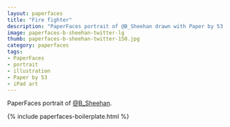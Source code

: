 ```yaml
---
layout: paperfaces
title: "Fire fighter"
description: "PaperFaces portrait of @B_Sheehan drawn with Paper by 53 on an iPad."
image: paperfaces-b-sheehan-twitter-lg
thumb: paperfaces-b-sheehan-twitter-150.jpg
category: paperfaces
tags: 
- PaperFaces
- portrait
- illustration
- Paper by 53
- iPad art
---
```


PaperFaces portrait of [@B_Sheehan](http://twitter.com/B_Sheehan).

{% include paperfaces-boilerplate.html %}